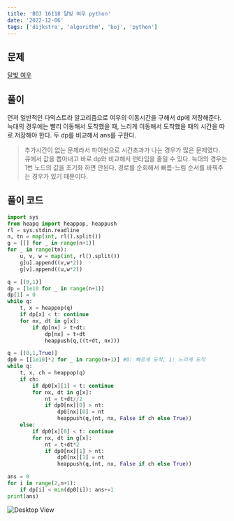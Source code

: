 ```yaml
---
title: 'BOJ 16118 달빛 여우 python'
date: '2022-12-06'
tags: ['dijkstra', 'algorithm', 'boj', 'python']
---
```





## 문제
[달빛 여우](https://www.acmicpc.net/problem/16118)

## 풀이

  먼저 일반적인 다익스트라 알고리즘으로 여우의 이동시간을 구해서 dp에 저장해준다.
  늑대의 경우에는 빨리 이동해서 도착했을 때, 느리게 이동해서 도착했을 때의 시간을 따로 저장해야 한다.
  두 dp를 비교해서 ans를 구한다.

> 추가시간이 없는 문제라서 파이썬으로 시간초과가 나는 경우가 많은 문제였다. 큐에서 값을 뽑아내고 바로 dp와 비교해서 런타임을 줄일 수 있다. 
> 늑대의 경우는 1번 노드의 값을 초기화 하면 안된다. 경로를 순회해서 빠름-느림 순서를 바꿔주는 경우가 있기 때문이다.



## 풀이 코드
```python
import sys
from heapq import heappop, heappush
rl = sys.stdin.readline
n, tn = map(int, rl().split())
g = [[] for _ in range(n+1)]
for _ in range(tn):
    u, v, w = map(int, rl().split())
    g[u].append((v,w*2))
    g[v].append((u,w*2))

q = [(0,1)]
dp = [1e10 for _ in range(n+1)]
dp[1] = 0
while q:
    t, x = heappop(q)
    if dp[x] < t: continue
    for nx, dt in g[x]:
        if dp[nx] > t+dt:
            dp[nx] = t+dt
            heappush(q,((t+dt, nx)))

q = [(0,1,True)]
dp0 = [[1e10]*2 for _ in range(n+1)] #0: 빠르게 도착, 1: 느리게 도착
while q:
    t, x, ch = heappop(q)
    if ch:
        if dp0[x][1] < t: continue
        for nx, dt in g[x]:
            nt = t+dt//2
            if dp0[nx][0] > nt:
                dp0[nx][0] = nt
                heappush(q,(nt, nx, False if ch else True))
    else:
        if dp0[x][0] < t: continue
        for nx, dt in g[x]:
            nt = t+dt*2
            if dp0[nx][1] > nt:
                dp0[nx][1] = nt
                heappush(q,(nt, nx, False if ch else True))

ans = 0
for i in range(2,n+1):
    if dp[i] < min(dp0[i]): ans+=1
print(ans)
```


![Desktop View](https://cdn.jsdelivr.net/gh/seoo2001/seoo2001.github.io.past@master/assets/img/post10-1.png)
